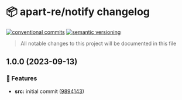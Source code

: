 # 📦 apart-re/notify changelog

[![conventional commits](https://img.shields.io/badge/conventional%20commits-1.0.0-yellow.svg)](https://conventionalcommits.org)
[![semantic versioning](https://img.shields.io/badge/semantic%20versioning-2.0.0-green.svg)](https://semver.org)

> All notable changes to this project will be documented in this file

## 1.0.0 (2023-09-13)


### 🍕 Features

* **src:** initial commit ([9894143](https://github.com/apart-re/notify/commit/9894143f2feb592dff9d25d8f63322b622e2503c))
